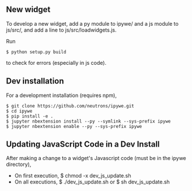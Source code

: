 ## New widget

To develop a new widget, add a py module to ipywe/ and a js module to js/src/, and add a line to js/src/loadwidgets.js.

Run

    $ python setup.py build

to check for errors (especially in js code).

## Dev installation

For a development installation (requires npm),

    $ git clone https://github.com/neutrons/ipywe.git
    $ cd ipywe
    $ pip install -e .
    $ jupyter nbextension install --py --symlink --sys-prefix ipywe
    $ jupyter nbextension enable --py --sys-prefix ipywe

## Updating JavaScript Code in a Dev Install

After making a change to a widget's Javascript code (must be in the ipywe directory),

* On first execution,
    $ chmod -x dev_js_update.sh
* On all executions,
    $ ./dev_js_update.sh
    or
    $ sh dev_js_update.sh
